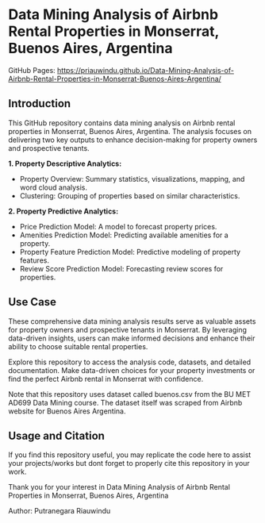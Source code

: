 # Data Mining Analysis of Airbnb Rental Properties in Monserrat, Buenos Aires, Argentina

GitHub Pages: https://priauwindu.github.io/Data-Mining-Analysis-of-Airbnb-Rental-Properties-in-Monserrat-Buenos-Aires-Argentina/

## Introduction

This GitHub repository contains data mining analysis on Airbnb rental properties in Monserrat, Buenos Aires, Argentina. The analysis focuses on delivering two key outputs to enhance decision-making for property owners and prospective tenants.

**1. Property Descriptive Analytics:**

- Property Overview: Summary statistics, visualizations, mapping, and word cloud analysis.
- Clustering: Grouping of properties based on similar characteristics.

**2. Property Predictive Analytics:**

- Price Prediction Model: A model to forecast property prices.
- Amenities Prediction Model: Predicting available amenities for a property.
- Property Feature Prediction Model: Predictive modeling of property features.
- Review Score Prediction Model: Forecasting review scores for properties.

## Use Case

These comprehensive data mining analysis results serve as valuable assets for property owners and prospective tenants in Monserrat. By leveraging data-driven insights, users can make informed decisions and enhance their ability to choose suitable rental properties.

Explore this repository to access the analysis code, datasets, and detailed documentation. Make data-driven choices for your property investments or find the perfect Airbnb rental in Monserrat with confidence.

Note that this repository uses dataset called buenos.csv from the BU MET AD699 Data Mining course. The dataset itself was scraped from Airbnb website for Buenos Aires Argentina.

## Usage and Citation

If you find this repository useful, you may replicate the code here to assist your projects/works but dont forget to properly cite this repository in your work.

Thank you for your interest in Data Mining Analysis of Airbnb Rental Properties in Monserrat, Buenos Aires, Argentina

Author: Putranegara Riauwindu
